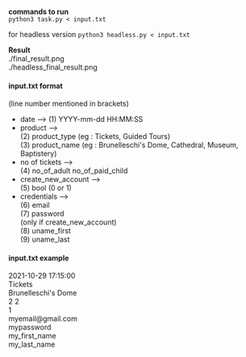 **commands to run** <br>
```python3 task.py < input.txt```

for headless version
```python3 headless.py < input.txt```

**Result** <br>
./final_result.png <br>
./headless_final_result.png <br>

<h4> input.txt format </h4> (line number mentioned in brackets)

- date --> 
(1) YYYY-mm-dd HH:MM:SS <br>
- product --> <br>
(2) product_type (eg : Tickets, Guided Tours) <br>
(3) product_name (eg : Brunelleschi's Dome, Cathedral, Museum, Baptistery) <br>
- no of tickets --> <br>
(4) no_of_adult no_of_paid_child <br>
- create_new_account --> <br>
(5) bool (0 or 1) <br>
- credentials --> <br>
 (6) email <br>
 (7) password <br>
    (only if create_new_account) <br>
  (8) uname_first <br>
  (9) uname_last <br>
  
<h4> input.txt example </h4>
2021-10-29 17:15:00 <br>
Tickets <br>
Brunelleschi's Dome <br>
2 2 <br>
1 <br>
myemail@gmail.com <br>
mypassword <br>
my_first_name <br>
my_last_name <br>

